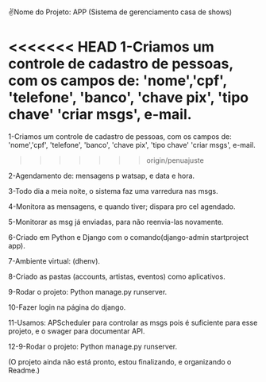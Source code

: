 ✌️Nome do Projeto: APP (Sistema de gerenciamento casa de shows)

<<<<<<< HEAD
1-Criamos um controle de cadastro de pessoas, com os campos de: 
'nome','cpf', 'telefone', 'banco', 'chave pix', 'tipo chave'
'criar msgs', e-mail.
=======
1-Criamos um controle de cadastro de pessoas, com os campos de: 'nome','cpf', 'telefone', 'banco', 'chave pix', 'tipo chave' 'criar msgs', e-mail.
>>>>>>> origin/penuajuste

2-Agendamento de: mensagens p watsap, e data e hora.

3-Todo dia a meia noite, o sistema faz uma varredura nas msgs.

4-Monitora as mensagens, e quando tiver; dispara pro cel agendado.

5-Monitorar as msg já enviadas, para não reenvia-las novamente.

6-Criado em Python e Django com o comando(django-admin startproject app).

7-Ambiente virtual: (dhenv).

8-Criado as pastas (accounts, artistas, eventos) como aplicativos.

9-Rodar o projeto: Python manage.py runserver.

10-Fazer login na página do django.

11-Usamos: APScheduler para controlar as msgs pois é suficiente para esse projeto, e o swager para documentar API.

12-9-Rodar o projeto: Python manage.py runserver.
 
(O projeto ainda não está pronto, estou finalizando, e organizando o Readme.)
 


 
 

 

 
 


 

 
